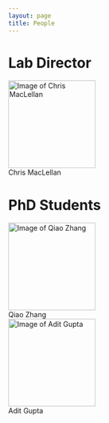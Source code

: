 ```yaml
---
layout: page
title: People
---
```


# Lab Director

<div class="person">
	<img src="https://chrismaclellan.com/personal/profile_pic.jpeg" alt="Image of Chris MacLellan" width="175px">
	<br>
	<span class="name">Chris MacLellan</span>
	<a href="https://chrismaclellan.com"><i class="fa fa-home" aria-hidden="true"></i></a>
	<a href="mailto:christopher.maclellan@drexel.edu"><i class="fa fa-envelope-o" aria-hidden="true"></i></a>
</div>

<div style="clear:both"></div>

# PhD Students

<div class="person">
	<img src="https://media-exp1.licdn.com/dms/image/C5603AQEVuz-kKMqsCA/profile-displayphoto-shrink_400_400/0?e=1605139200&v=beta&t=PTyGzoDyH1VmKLyP2AmTVEdGsTe9HEaXq5NFm0un3fM" alt="Image of Qiao Zhang" width="175px">
	<br>
	<span class="name">Qiao Zhang</span>
	<a href="https://www.linkedin.com/in/qiao-zhang-78145a14b/"><i class="fa fa-home" aria-hidden="true"></i></a>
	<a href="mailto:qz99@drexel.edu"><i class="fa fa-envelope-o" aria-hidden="true"></i></a>
</div>

<div class="person">
	<img src="https://aditgupta.azurewebsites.net/img/newProfile.png" alt="Image of Adit Gupta" width="175px">
	<br>
	<span class="name">Adit Gupta</span>
	<a href="https://aditgupta.azurewebsites.net/"><i class="fa fa-home" aria-hidden="true"></i></a>
	<a href="mailto:ag3338@drexel.edu"><i class="fa fa-envelope-o" aria-hidden="true"></i></a>
</div>

<div style="clear:both"></div>


